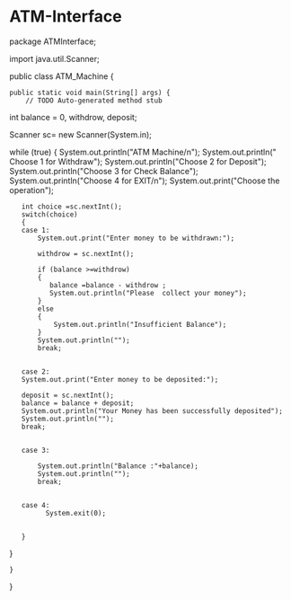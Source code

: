 # ATM-Interface
package ATMInterface;

import java.util.Scanner;

public class ATM_Machine {

	public static void main(String[] args) {
		// TODO Auto-generated method stub
  int balance = 0, withdrow, deposit;
   
  Scanner sc= new Scanner(System.in);
  
  while (true)
  {
	  System.out.println("ATM Machine/n");
	  System.out.println(" Choose 1 for Withdraw");
	  System.out.println("Choose 2 for Deposit");
	  System.out.println("Choose 3 for Check Balance");
	  System.out.println("Choose 4 for EXIT/n");
	  System.out.print("Choose the operation");
	  
	   int choice =sc.nextInt();
	   switch(choice)
	   {
	   case 1:
		   System.out.print("Enter money to be withdrawn:");
		   
		   withdrow = sc.nextInt();
		   
		   if (balance >=withdrow)
		   {
			  balance =balance - withdrow ; 
			  System.out.println("Please  collect your money");
		   }
		   else
		   {
			   System.out.println("Insufficient Balance");
		   }
		   System.out.println("");
		   break;
		    
		    
	   case 2:
	   System.out.print("Enter money to be deposited:");
	   
	   deposit = sc.nextInt();
	   balance = balance + deposit;
	   System.out.println("Your Money has been successfully deposited");
	   System.out.println("");
	   break;
	     
	   
	   case 3:
		   
		   System.out.println("Balance :"+balance);
		   System.out.println("");
		   break;
		   
		   
	   case 4:
		     System.exit(0);
	   
	   
	   }
  }
  
	}

}
